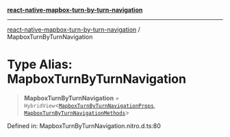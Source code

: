 [**react-native-mapbox-turn-by-turn-navigation**](../README.md)

***

[react-native-mapbox-turn-by-turn-navigation](../globals.md) / MapboxTurnByTurnNavigation

# Type Alias: MapboxTurnByTurnNavigation

> **MapboxTurnByTurnNavigation** = `HybridView`\<[`MapboxTurnByTurnNavigationProps`](../interfaces/MapboxTurnByTurnNavigationProps.md), [`MapboxTurnByTurnNavigationMethods`](../interfaces/MapboxTurnByTurnNavigationMethods.md)\>

Defined in: MapboxTurnByTurnNavigation.nitro.d.ts:80
